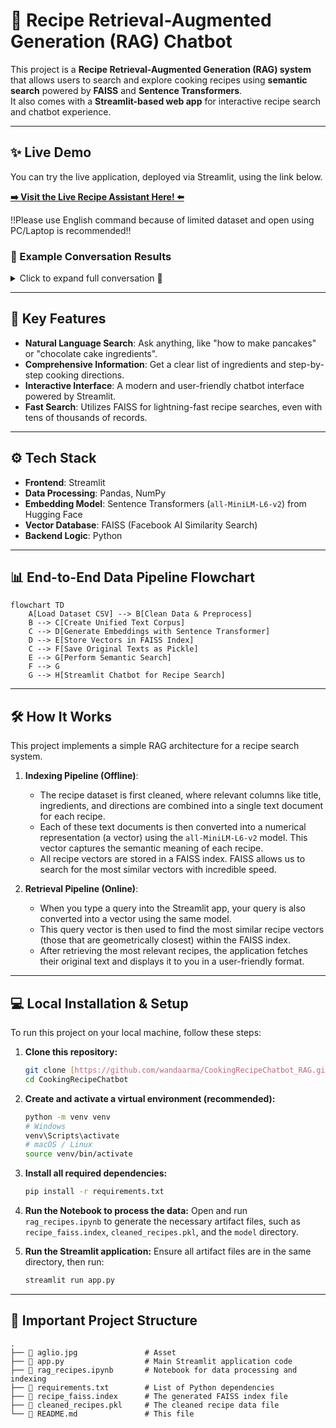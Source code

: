 # 🍲 Recipe Retrieval-Augmented Generation (RAG) Chatbot

This project is a **Recipe Retrieval-Augmented Generation (RAG) system** that allows users to search and explore cooking recipes using **semantic search** powered by **FAISS** and **Sentence Transformers**.  
It also comes with a **Streamlit-based web app** for interactive recipe search and chatbot experience.

---

## ✨ Live Demo

You can try the live application, deployed via Streamlit, using the link below.

**[➡️ Visit the Live Recipe Assistant Here! ⬅️](https://cookingrecipechatbot.streamlit.app/)**  

!!Please use English command because of limited dataset and open using PC/Laptop is recommended!!

### 📌 Example Conversation Results

<details>
<summary>Click to expand full conversation 📜</summary>

<div style="max-height: 360px; overflow: auto; border: 1px solid #0b1220;; border-radius: 10px; padding: 12px; background: #e5e7eb;">
<pre style="margin:0; white-space: pre-wrap; word-wrap: break-word; color: #0b1220; font-size: 14px; line-height: 1.45;">
🤖 Bot: Hello! 👋 What would you like to do today? You can choose an option below or type your question directly.
🙋 User: Check Ingredients

🤖 Bot: Sure! What is the name of the recipe you want to check?
🙋 User: fried rice

🤖 Bot: Here are the ingredients for **Mexican Fried Rice**:
- 1 c. raw rice 1/4 c. oil 1 Tbsp. chili powder 2 c. water 1 tsp. salt
🤖 Bot: Do you want to see another recipe? (yes/no)

🙋 User: yes

🤖 Bot: Here are the ingredients for **Chinese Fried Rice**:
- chopped carrots
- boiled until almost tender rice
- boiled 1 onion
- chopped 2 to 3 slices bacon
- chopped 1 spoon dark soya sauce some small shrimp 2 dried mushrooms
- slices and/or whole) green peas
🤖 Bot: Do you want to see another recipe? (yes/no)

🙋 User: no
🤖 Bot: Okay! You can type another recipe name anytime. 🍳

---

🙋 User: Check Cooking Steps
🤖 Bot: Sure! What is the name of the recipe you want to check?

🙋 User: meatball
🤖 Bot: Here are the cooking steps for **Meatballs**:
1. Mix all ingredients thoroughly
2. Broil 7 to 10 minutes on each side
3. Eat as is or use with your favorite sauces
4. Makes 32 (1-inch) balls or 16 (2-inch) balls.
🤖 Bot: Do you want to see another recipe? (yes/no)

🙋 User: yes
🤖 Bot: Here are the cooking steps for **Cocktail Meatballs**:
1. Mix first 8 ingredients and shape into balls
2. Brown in skillet; remove fat
3. Heat chili sauce and jelly, stirring constantly until jelly is melted
4. Add meatballs; stir carefully until coated
5. Simmer uncovered 30 minutes
6. Serve hot
7. (We use a crock-pot.)
🤖 Bot: Do you want to see another recipe? (yes/no)

🙋 User: no
🤖 Bot: Okay! You can type another recipe name anytime. 🍳

---

🙋 User: thank you
🤖 Bot: You're welcome! Let me know if you need anything else. 🍀

---

🙋 User: i want to make salad
🤖 Bot: To make **Raw Vegetable Salad**, you have to prepare these ingredients:
- 1 head cauliflower
- cut up 1 bunch broccoli
- cut up 1 pkg. frozen peas onion
- chopped 1 c. mayonnaise 1 c. sour cream 1 tsp. vinegar 1 tsp. Worcestershire sauce salt and pepper to taste

🤖 Bot: After preparing the ingredients, you can follow these cooking steps:
1. Combine mayonnaise, sour cream, vinegar and Worcestershire sauce until mixed
2. Toss with vegetables, salt and pepper
3. Chill well
4. Serve.
🤖 Bot: Do you want to see another recipe? (yes/no)

🙋 User: no
🤖 Bot: Okay! You can type another recipe name anytime. 🍳

---

🙋 User: give me pizza ingredients
🤖 Bot: Here are the ingredients for **Pizza Hot Dish**:
- 1 lb. hamburger or sausage or half and half 1 lb. cooked spiral noodles (half cooked) 4 oz. pepperoni small can drained mushrooms 1/2 green pepper
- chopped 1 onion
- chopped 1/2 c. sliced green olives 1/2 c. sliced black olives salt and pepper to taste 1 can pizza sauce 1/2 to 1 can Hunts 4 cheese spaghetti sauce 16 oz. shredded Mozzarella cheese
🤖 Bot: Do you want to see another recipe? (yes/no)

🙋 User: yes
🤖 Bot: Here are the ingredients for **Zesty Pizza Sauce**:
- 1 cup Onion
- Chopped 2 cloves Garlic
- Minced 1/4 cups White Wine 4 Tablespoons Tomato Paste 4 teaspoons Dried Oregano 2 teaspoons Crushed Red Pepper 1/2 teaspoons Pepper 2 cans (28 Oz. Each) Crushed Tomatoes
- Undrained 1 teaspoon Sugar 2 teaspoons Balsamic Vinegar (optional)
🤖 Bot: Do you want to see another recipe? (yes/no)

🙋 User: no
🤖 Bot: Okay! You can type another recipe name anytime. 🍳

---

🙋 User: hello
🤖 Bot: Hi there! 😊 How can I help you with your cooking today?
</pre>
</div>

</details>

---

## 🚀 Key Features

-   **Natural Language Search**: Ask anything, like "how to make pancakes" or "chocolate cake ingredients".
-   **Comprehensive Information**: Get a clear list of ingredients and step-by-step cooking directions.
-   **Interactive Interface**: A modern and user-friendly chatbot interface powered by Streamlit.
-   **Fast Search**: Utilizes FAISS for lightning-fast recipe searches, even with tens of thousands of records.

---

## ⚙️ Tech Stack

-   **Frontend**: Streamlit
-   **Data Processing**: Pandas, NumPy
-   **Embedding Model**: Sentence Transformers (`all-MiniLM-L6-v2`) from Hugging Face
-   **Vector Database**: FAISS (Facebook AI Similarity Search)
-   **Backend Logic**: Python

---

## 📊 End-to-End Data Pipeline Flowchart

```mermaid
flowchart TD
    A[Load Dataset CSV] --> B[Clean Data & Preprocess]
    B --> C[Create Unified Text Corpus]
    C --> D[Generate Embeddings with Sentence Transformer]
    D --> E[Store Vectors in FAISS Index]
    C --> F[Save Original Texts as Pickle]
    E --> G[Perform Semantic Search]
    F --> G
    G --> H[Streamlit Chatbot for Recipe Search]
```

---

## 🛠️ How It Works

This project implements a simple RAG architecture for a recipe search system.

1.  **Indexing Pipeline (Offline)**:
    -   The recipe dataset is first cleaned, where relevant columns like title, ingredients, and directions are combined into a single text document for each recipe.
    -   Each of these text documents is then converted into a numerical representation (a vector) using the `all-MiniLM-L6-v2` model. This vector captures the semantic meaning of each recipe.
    -   All recipe vectors are stored in a FAISS index. FAISS allows us to search for the most similar vectors with incredible speed.

2.  **Retrieval Pipeline (Online)**:
    -   When you type a query into the Streamlit app, your query is also converted into a vector using the same model.
    -   This query vector is then used to find the most similar recipe vectors (those that are geometrically closest) within the FAISS index.
    -   After retrieving the most relevant recipes, the application fetches their original text and displays it to you in a user-friendly format.

---

## 💻 Local Installation & Setup

To run this project on your local machine, follow these steps:

1.  **Clone this repository:**
    ```bash
    git clone [https://github.com/wandaarma/CookingRecipeChatbot_RAG.git](https://github.com/wandaarma/CookingRecipeChatbot_RAG.git)
    cd CookingRecipeChatbot
    ```

2.  **Create and activate a virtual environment (recommended):**
    ```bash
    python -m venv venv
    # Windows
    venv\Scripts\activate
    # macOS / Linux
    source venv/bin/activate
    ```

3.  **Install all required dependencies:**
    ```bash
    pip install -r requirements.txt
    ```

4.  **Run the Notebook to process the data:**
    Open and run `rag_recipes.ipynb` to generate the necessary artifact files, such as `recipe_faiss.index`, `cleaned_recipes.pkl`, and the `model` directory.

5.  **Run the Streamlit application:**
    Ensure all artifact files are in the same directory, then run:
    ```bash
    streamlit run app.py
    ```
---

## 📂 Important Project Structure
```
.
├── 📄 aglio.jpg               # Asset 
├── 📄 app.py                  # Main Streamlit application code
├── 📄 rag_recipes.ipynb       # Notebook for data processing and indexing
├── 📄 requirements.txt        # List of Python dependencies
├── 📄 recipe_faiss.index      # The generated FAISS index file
├── 📄 cleaned_recipes.pkl     # The cleaned recipe data file
└── 📄 README.md               # This file
```